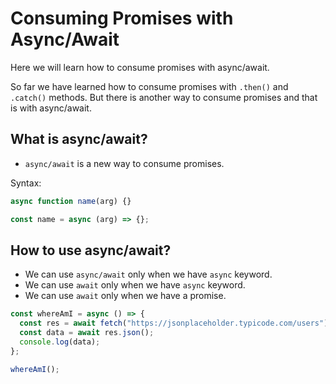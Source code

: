 # Consuming Promises with Async/Await

Here we will learn how to consume promises with async/await.

So far we have learned how to consume promises with `.then()` and `.catch()` methods. But there is another way to consume promises and that is with async/await.

## What is async/await?

- `async/await` is a new way to consume promises.

Syntax:

```js
async function name(arg) {}
```

```js
const name = async (arg) => {};
```

## How to use async/await?

- We can use `async/await` only when we have `async` keyword.
- We can use `await` only when we have `async` keyword.
- We can use `await` only when we have a promise.

```js
const whereAmI = async () => {
  const res = await fetch("https://jsonplaceholder.typicode.com/users");
  const data = await res.json();
  console.log(data);
};

whereAmI();
```
